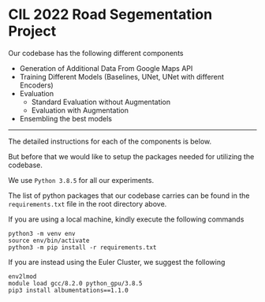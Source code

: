 # CIL 2022 Road Segementation Project 
Our codebase has the following different components
- Generation of Additional Data From Google Maps API
- Training Different Models (Baselines, UNet, UNet with different Encoders)
- Evaluation
  - Standard Evaluation without Augmentation
  - Evaluation with Augmentation
- Ensembling the best models

---
The detailed instructions for each of the components is below. 

But before that we would like to setup the packages needed for utilizing the codebase. 

We use ```Python 3.8.5``` for all our experiments. 

The list of python packages that our codebase carries can be found in the ```requirements.txt``` file in the root directory above.


If you are using a local machine, kindly execute the following commands

```
python3 -m venv env
source env/bin/activate
python3 -m pip install -r requirements.txt
```

If you are instead using the Euler Cluster, we suggest the following

```
env2lmod
module load gcc/8.2.0 python_gpu/3.8.5
pip3 install albumentations==1.1.0
```



